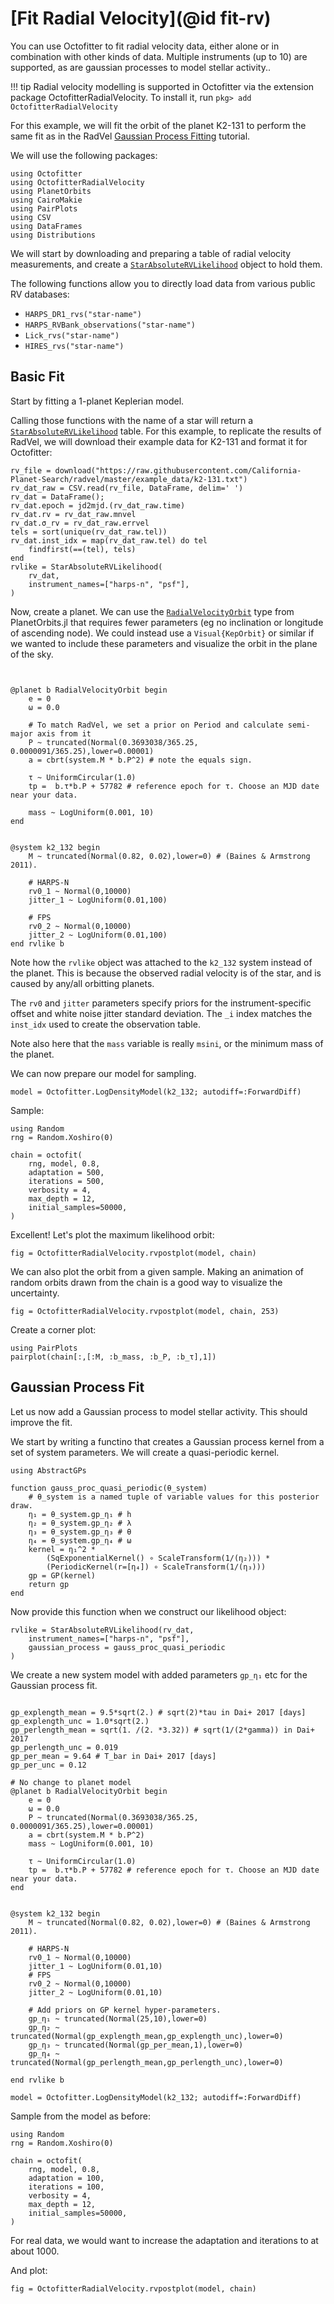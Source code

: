 # [Fit Radial Velocity](@id fit-rv)

You can use Octofitter to fit radial velocity data, either alone or in combination with other kinds of data.
Multiple instruments (up to 10) are supported, as are gaussian processes to model stellar activity..

!!! tip
    Radial velocity modelling is supported in Octofitter via the extension package OctofitterRadialVelocity. To install it, run 
    `pkg> add OctofitterRadialVelocity`

For this example, we will fit the orbit of the planet K2-131 to perform the same fit as in the RadVel [Gaussian Process Fitting](https://radvel.readthedocs.io/en/latest/tutorials/GaussianProcess-tutorial.html) tutorial.


We will use the following packages:
```@example 1
using Octofitter
using OctofitterRadialVelocity
using PlanetOrbits
using CairoMakie
using PairPlots
using CSV
using DataFrames
using Distributions
```

We will start by downloading and preparing a table of radial velocity measurements, and create a [`StarAbsoluteRVLikelihood`](@ref) object to hold them.


The following functions allow you to directly load data from various public RV databases:
* `HARPS_DR1_rvs("star-name")`
* `HARPS_RVBank_observations("star-name")`
* `Lick_rvs("star-name")`
* `HIRES_rvs("star-name")`

## Basic Fit
Start by fitting a 1-planet Keplerian model.

Calling those functions with the name of a star will return a [`StarAbsoluteRVLikelihood`](@ref) table.
For this example, to replicate the results of RadVel, we will download their example data for K2-131 
and format it for Octofitter:
```@example 1
rv_file = download("https://raw.githubusercontent.com/California-Planet-Search/radvel/master/example_data/k2-131.txt")
rv_dat_raw = CSV.read(rv_file, DataFrame, delim=' ')
rv_dat = DataFrame();
rv_dat.epoch = jd2mjd.(rv_dat_raw.time)
rv_dat.rv = rv_dat_raw.mnvel
rv_dat.σ_rv = rv_dat_raw.errvel
tels = sort(unique(rv_dat_raw.tel))
rv_dat.inst_idx = map(rv_dat_raw.tel) do tel
    findfirst(==(tel), tels)
end
rvlike = StarAbsoluteRVLikelihood(
    rv_dat,
    instrument_names=["harps-n", "psf"],
)
```


Now, create a planet. We can use the [`RadialVelocityOrbit`](https://sefffal.github.io/PlanetOrbits.jl/dev/api/#Required-Parameters) type from PlanetOrbits.jl that requires fewer parameters (eg no inclination or longitude of ascending node). We could instead use a `Visual{KepOrbit}` or similar
if we wanted to include these parameters and visualize the orbit in the plane of the sky.


```@example 1


@planet b RadialVelocityOrbit begin
    e = 0
    ω = 0.0

    # To match RadVel, we set a prior on Period and calculate semi-major axis from it
    P ~ truncated(Normal(0.3693038/365.25, 0.0000091/365.25),lower=0.00001)
    a = cbrt(system.M * b.P^2) # note the equals sign. 

    τ ~ UniformCircular(1.0)
    tp =  b.τ*b.P + 57782 # reference epoch for τ. Choose an MJD date near your data.
    
    mass ~ LogUniform(0.001, 10)
end


@system k2_132 begin
    M ~ truncated(Normal(0.82, 0.02),lower=0) # (Baines & Armstrong 2011).

    # HARPS-N
    rv0_1 ~ Normal(0,10000)
    jitter_1 ~ LogUniform(0.01,100)

    # FPS
    rv0_2 ~ Normal(0,10000)
    jitter_2 ~ LogUniform(0.01,100)
end rvlike b

```

Note how the `rvlike` object was attached to the `k2_132` system instead of the planet. This is because
the observed radial velocity is of the star, and is caused by any/all orbitting planets.

The `rv0` and `jitter` parameters specify priors for the instrument-specific offset and white noise jitter standard deviation. The `_i` index matches the `inst_idx` used to create the observation table.

Note also here that the `mass` variable is really `msini`, or the minimum mass of the planet.

We can now prepare our model for sampling.
```@example 1
model = Octofitter.LogDensityModel(k2_132; autodiff=:ForwardDiff)
```

Sample:
```@example 1
using Random
rng = Random.Xoshiro(0)

chain = octofit(
    rng, model, 0.8,
    adaptation = 500,
    iterations = 500,
    verbosity = 4,
    max_depth = 12,
    initial_samples=50000,
)
```

Excellent! Let's plot the maximum likelihood orbit:
```@example 1
fig = OctofitterRadialVelocity.rvpostplot(model, chain)
```

We can also plot the orbit from a given sample. Making an animation of random orbits drawn from the chain
is a good way to visualize the uncertainty.
```@example 1
fig = OctofitterRadialVelocity.rvpostplot(model, chain, 253)
```

Create a corner plot:
```@example 1
using PairPlots
pairplot(chain[:,[:M, :b_mass, :b_P, :b_τ],1])
```



## Gaussian Process Fit
Let us now add a Gaussian process to model stellar activity. This should improve the fit.

We start by writing a functino that creates a Gaussian process kernel from a set of system 
parameters. We will create a quasi-periodic kernel.
```@example 1
using AbstractGPs

function gauss_proc_quasi_periodic(θ_system)
    # θ_system is a named tuple of variable values for this posterior draw.
    η₁ = θ_system.gp_η₁ # h
    η₂ = θ_system.gp_η₂ # λ
    η₃ = θ_system.gp_η₃ # θ
    η₄ = θ_system.gp_η₄ # ω
    kernel = η₁^2 *  
        (SqExponentialKernel() ∘ ScaleTransform(1/(η₂))) *
        (PeriodicKernel(r=[η₄]) ∘ ScaleTransform(1/(η₃)))
    gp = GP(kernel)
    return gp
end
```

Now provide this function when we construct our likelihood object:
```@example 1
rvlike = StarAbsoluteRVLikelihood(rv_dat,
    instrument_names=["harps-n", "psf"],
    gaussian_process = gauss_proc_quasi_periodic
)
```

We create a new system model with added parameters `gp_η₁` etc for the Gaussian process fit.

```@example 1

gp_explength_mean = 9.5*sqrt(2.) # sqrt(2)*tau in Dai+ 2017 [days]
gp_explength_unc = 1.0*sqrt(2.)
gp_perlength_mean = sqrt(1. /(2. *3.32)) # sqrt(1/(2*gamma)) in Dai+ 2017
gp_perlength_unc = 0.019
gp_per_mean = 9.64 # T_bar in Dai+ 2017 [days]
gp_per_unc = 0.12

# No change to planet model
@planet b RadialVelocityOrbit begin
    e = 0
    ω = 0.0
    P ~ truncated(Normal(0.3693038/365.25, 0.0000091/365.25),lower=0.00001)
    a = cbrt(system.M * b.P^2)
    mass ~ LogUniform(0.001, 10)
    
    τ ~ UniformCircular(1.0)
    tp =  b.τ*b.P + 57782 # reference epoch for τ. Choose an MJD date near your data.
end


@system k2_132 begin
    M ~ truncated(Normal(0.82, 0.02),lower=0) # (Baines & Armstrong 2011).

    # HARPS-N
    rv0_1 ~ Normal(0,10000)
    jitter_1 ~ LogUniform(0.01,10)
    # FPS
    rv0_2 ~ Normal(0,10000)
    jitter_2 ~ LogUniform(0.01,10)

    # Add priors on GP kernel hyper-parameters.
    gp_η₁ ~ truncated(Normal(25,10),lower=0)
    gp_η₂ ~ truncated(Normal(gp_explength_mean,gp_explength_unc),lower=0)
    gp_η₃ ~ truncated(Normal(gp_per_mean,1),lower=0)
    gp_η₄ ~ truncated(Normal(gp_perlength_mean,gp_perlength_unc),lower=0)

end rvlike b

model = Octofitter.LogDensityModel(k2_132; autodiff=:ForwardDiff)
```

Sample from the model as before:
```@example 1
using Random
rng = Random.Xoshiro(0)

chain = octofit(
    rng, model, 0.8,
    adaptation = 100,
    iterations = 100,
    verbosity = 4,
    max_depth = 12,
    initial_samples=50000,
)
```

For real data, we would want to increase the adaptation and iterations to at about 1000.


And plot:
```@example 1
fig = OctofitterRadialVelocity.rvpostplot(model, chain)
```
